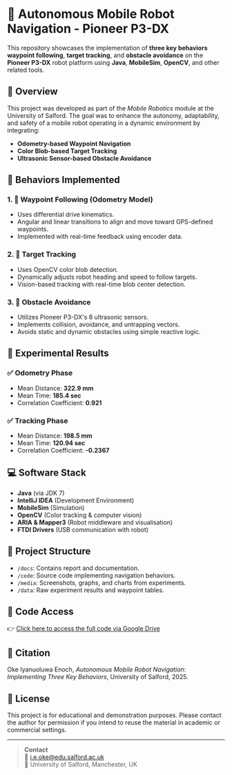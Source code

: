 # 🦾 Autonomous Mobile Robot Navigation - Pioneer P3-DX

This repository showcases the implementation of **three key behaviors** **waypoint following**, **target tracking**, and **obstacle avoidance** on the **Pioneer P3-DX** robot platform using **Java**, **MobileSim**, **OpenCV**, and other related tools.

## 📌 Overview

This project was developed as part of the *Mobile Robotics* module at the University of Salford. The goal was to enhance the autonomy, adaptability, and safety of a mobile robot operating in a dynamic environment by integrating:

- **Odometry-based Waypoint Navigation**
- **Color Blob-based Target Tracking**
- **Ultrasonic Sensor-based Obstacle Avoidance**

## 🧠 Behaviors Implemented

### 1. 🚦 Waypoint Following (Odometry Model)
- Uses differential drive kinematics.
- Angular and linear transitions to align and move toward GPS-defined waypoints.
- Implemented with real-time feedback using encoder data.

### 2. 🎯 Target Tracking
- Uses OpenCV color blob detection.
- Dynamically adjusts robot heading and speed to follow targets.
- Vision-based tracking with real-time blob center detection.

### 3. 🛑 Obstacle Avoidance
- Utilizes Pioneer P3-DX's 8 ultrasonic sensors.
- Implements collision, avoidance, and untrapping vectors.
- Avoids static and dynamic obstacles using simple reactive logic.

## 🧪 Experimental Results

### ✅ Odometry Phase
- Mean Distance: **322.9 mm**
- Mean Time: **185.4 sec**
- Correlation Coefficient: **0.921**

### ✅ Tracking Phase
- Mean Distance: **198.5 mm**
- Mean Time: **120.94 sec**
- Correlation Coefficient: **-0.2367**

## 💻 Software Stack

- **Java** (via JDK 7)
- **IntelliJ IDEA** (Development Environment)
- **MobileSim** (Simulation)
- **OpenCV** (Color tracking & computer vision)
- **ARIA & Mapper3** (Robot middleware and visualisation)
- **FTDI Drivers** (USB communication with robot)

## 📂 Project Structure

- `/docs`: Contains report and documentation.
- `/code`: Source code implementing navigation behaviors.
- `/media`: Screenshots, graphs, and charts from experiments.
- `/data`: Raw experiment results and waypoint tables.

## 🔗 Code Access

👉 [Click here to access the full code via Google Drive](https://drive.google.com/drive/folders/1b2eC8GPXccAh-HmDpnXM278fJ_h-qrz_?usp=sharing)

## 📖 Citation

Oke Iyanuoluwa Enoch, *Autonomous Mobile Robot Navigation: Implementing Three Key Behaviors*, University of Salford, 2025.

## 📜 License

This project is for educational and demonstration purposes. Please contact the author for permission if you intend to reuse the material in academic or commercial settings.

---

> **Contact**  
> 📧 i.e.oke@edu.salford.ac.uk  
> 🏫 University of Salford, Manchester, UK

